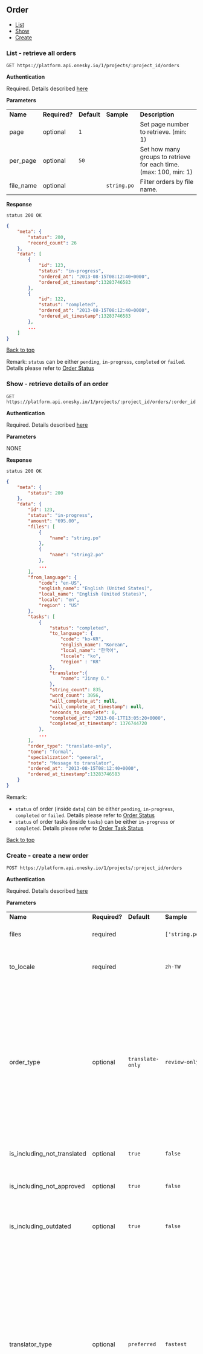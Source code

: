 ## Order
- [List](#list---retrieve-all-orders)
- [Show](#show---retrieve-details-of-an-order)
- [Create](#create---create-a-new-order)


### List - retrieve all orders

    GET https://platform.api.onesky.io/1/projects/:project_id/orders

**Authentication**

Required. Details described [here](/README.md#authentication)

**Parameters**

<table>
    <tr>
        <td><strong>Name</strong></td>
        <td><strong>Required?</strong></td>
        <td><strong>Default</strong></td>
        <td><strong>Sample</strong></td>
        <td><strong>Description</strong></td>
    </tr>
    <tr>
        <td>page</td>
        <td>optional</td>
        <td><code>1</code></td>
        <td></td>
        <td>Set page number to retrieve. (min: 1)</td>
    </tr>
    <tr>
        <td>per_page</td>
        <td>optional</td>
        <td><code>50</code></td>
        <td></td>
        <td>Set how many groups to retrieve for each time. (max: 100, min: 1)</td>
    </tr>
    <tr>
        <td>file_name</td>
        <td>optional</td>
        <td></td>
        <td><code>string.po</code></td>
        <td>Filter orders by file name.</td>
    </tr>
</table>

**Response**

```
status 200 OK
```
``` json
{
    "meta": {
        "status": 200,
        "record_count": 26
    },
    "data": [
        {
            "id": 123,
            "status": "in-progress",
            "ordered_at": "2013-08-15T08:12:40+0000",
            "ordered_at_timestamp":13283746583
        },
        {
            "id": 122,
            "status": "completed",
            "ordered_at": "2013-08-15T08:12:40+0000",
            "ordered_at_timestamp":13283746583
        },
        ...
    ]
}
```
[Back to top](#order)

Remark: `status` can be either `pending`, `in-progress`, `completed` or `failed`. Details please refer to [Order Status](/reference/order_status.md#order-status)


### Show - retrieve details of an order

    GET https://platform.api.onesky.io/1/projects/:project_id/orders/:order_id

**Authentication**

Required. Details described [here](/README.md#authentication)

**Parameters**

NONE

**Response**

```
status 200 OK
```
``` json
{
    "meta": {
        "status": 200
    },
    "data": {
        "id": 123,
        "status": "in-progress",
        "amount": "695.00",
        "files": [
            {
                "name": "string.po"
            },
            {
                "name": "string2.po"
            },
            ...
        ],
        "from_language": {
            "code": "en-US",
            "english_name": "English (United States)",
            "local_name": "English (United States)",
            "locale": "en",
            "region" : "US"
        },
        "tasks": [
            {
                "status": "completed",
                "to_language": {
                    "code": "ko-KR",
                    "english_name": "Korean",
                    "local_name": "한국어",
                    "locale": "ko",
                    "region" : "KR"
                },
                "translator":{
                    "name": "Jinny O."
                },
                "string_count": 835,
                "word_count": 3056,
                "will_complete_at": null,
                "will_complete_at_timestamp": null,
                "seconds_to_complete": 0,
                "completed_at": "2013-08-17T13:05:20+0000",
                "completed_at_timestamp": 1376744720
            },
            ...
        ],
        "order_type": "translate-only",
        "tone": "formal",
        "specialization": "general",
        "note": "Message to translator",
        "ordered_at": "2013-08-15T08:12:40+0000",
        "ordered_at_timestamp":13283746583
    }
}
```
Remark:
- `status` of order (inside `data`) can be either `pending`, `in-progress`, `completed` or `failed`. Details please refer to [Order Status](/reference/order_status.md#order-status)
- `status` of order tasks (inside `tasks`) can be either `in-progress` or `completed`. Details please refer to [Order Task Status](/reference/order_status.md#order-task-status)

[Back to top](#order)


### Create - create a new order

    POST https://platform.api.onesky.io/1/projects/:project_id/orders

**Authentication**

Required. Details described [here](/README.md#authentication)

**Parameters**

<table>
    <tr>
        <td><strong>Name</strong></td>
        <td><strong>Required?</strong></td>
        <td><strong>Default</strong></td>
        <td><strong>Sample</strong></td>
        <td><strong>Description</strong></td>
    </tr>
    <tr>
        <td>files</td>
        <td>required</td>
        <td></td>
        <td><code>['string.po']</code></td>
        <td>Files to be translated in the order</td>
    </tr>
    <tr>
        <td>to_locale</td>
        <td>required</td>
        <td></td>
        <td><code>zh-TW</code></td>
        <td>Target language to tranlate. Please refer to <a href="/resources/locales.md">GET locales</a></td>
    </tr>
    <tr>
        <td>order_type</td>
        <td>optional</td>
        <td><code>translate-only</code></td>
        <td><code>review-only</code></td>
        <td>
            Specify type of order.
            <br>
            Types:
            <ul>
                <li><code>translate-only</code> - perform translation only</li>
                <li><code>review-only</code> - review translation only</li>
                <li><code>translate-review</code> - perform translation and review afterwards</li>
            </ul>
        </td>
    </tr>
    <tr>
        <td>is_including_not_translated</td>
        <td>optional</td>
        <td><code>true</code></td>
        <td><code>false</code></td>
        <td>Include not translated phrases to translate</td>
    </tr>
    <tr>
        <td>is_including_not_approved</td>
        <td>optional</td>
        <td><code>true</code></td>
        <td><code>false</code></td>
        <td>Include not approved phrases to translate</td>
    </tr>
    <tr>
        <td>is_including_outdated</td>
        <td>optional</td>
        <td><code>true</code></td>
        <td><code>false</code></td>
        <td>Include outdated phrases to translate that is updated since last order.</td>
    </tr>
    <tr>
        <td>translator_type</td>
        <td>optional</td>
        <td><code>preferred</code></td>
        <td><code>fastest</code></td>
        <td>
            Specify type of translator used in translation.
            <br>
            Types:
            <ul>
                <li><code>preferred</code> - select translator who helped translated your projects previously for consistency</li>
                <li><code>fastest</code> - select translator who has fewest jobs and is able to pick up your job faster</li>
            </ul>
        </td>
    </tr>
    <tr>
        <td>tone</td>
        <td>optional</td>
        <td><code>not-specified</code></td>
        <td><code>formal</code></td>
        <td>
            Specify the tone used in translation.
            <br>
            Currently supported:
            <ul>
                <li><code>not-specified</code> - no preference</li>
                <li><code>formal</code> - translate in formal tone</li>
                <li><code>informal</code> - translate in informal tone</li>
            </ul>
        </td>
    </tr>
    <tr>
        <td>specialization</td>
        <td>optional</td>
        <td><code>general</code></td>
        <td><code>game</code></td>
        <td>
            Specify specialization in order to translate phrases in a specific area.
            <br>
            Currently supported:
            <ul>
                <li><code>general</code> - genreal translations</li>
                <li><code>game</code> - translations of game</li>
            </ul>
        </td>
    </tr>
    <tr>
        <td>note</td>
        <td>optional</td>
        <td></td>
        <td></td>
        <td>Note to translator.</td>
    </tr>
</table>

**Response**

```
status 201 Created
```
``` json
{
    "meta": {
        "status": 201
    },
    "data": {
        "id": 372,
        "files": [
            {
                "name": "string.po"
            },
            {
                "name": "string2.po"
            },
            ...
        ],
        "from_language": {
            "code": "en-US",
            "english_name": "English (United States)",
            "local_name": "English (United States)",
            "locale": "en",
            "region" : "US"
        },
        "to_language": {
            "code": "ja-JP",
            "english_name": "Japanese",
            "local_name": "日本語",
            "locale": "ja",
            "region" : "JP"
        },
        "order_type": "translate-only",
        "is_including_not_translated": true,
        "is_including_not_approved": false,
        "is_including_outdated": true,
        "tone": "formal",
        "specialization": "general",
        "note": "Message to translator",
        "ordered_at": "2013-08-15T08:12:40+0000",
        "ordered_at_timestamp":13283746583,
    }
}
```
[Back to top](#order)
